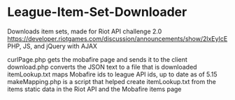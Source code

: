 # League-Item-Set-Downloader
Downloads item sets, made for Riot API challenge 2.0 https://developer.riotgames.com/discussion/announcements/show/2lxEyIcE
PHP, JS, and jQuery with AJAX

curlPage.php gets the mobafire page and sends it to the client
download.php converts the JSON text to a file that is downloaded
itemLookup.txt maps Mobafire ids to league API ids, up to date as of 5.15
makeMapping.php is a script that helped create itemLookup.txt from the items static data in the Riot API and the Mobafire items page